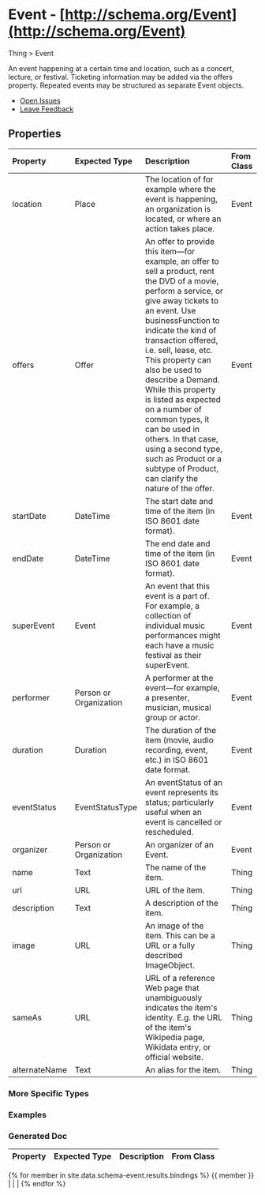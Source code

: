 # Event - [http://schema.org/Event](http://schema.org/Event)

Thing > Event

An event happening at a certain time and location, such as a concert, lecture, or festival. Ticketing information may be added via the offers property. Repeated events may be structured as separate Event objects.

* [Open Issues](#)
* [Leave Feedback](#)


## Properties

Property | Expected Type | Description | From Class
:--- | :--- | :--- | :---
location | Place |	The location of for example where the event is happening, an organization is located, or where an action takes place. |	Event
offers	| Offer | An offer to provide this item—for example, an offer to sell a product, rent the DVD of a movie, perform a service, or give away tickets to an event. Use businessFunction to indicate the kind of transaction offered, i.e. sell, lease, etc. This property can also be used to describe a Demand. While this property is listed as expected on a number of common types, it can be used in others. In that case, using a second type, such as Product or a subtype of Product, can clarify the nature of the offer.|	Event
startDate	|  DateTime | The start date and time of the item (in ISO 8601 date format).	| Event
endDate	|  DateTime |  The end date and time of the item (in ISO 8601 date format).	| Event
superEvent	| Event | An event that this event is a part of. For example, a collection of individual music performances might each have a music festival as their superEvent.	| Event
performer	| Person or Organization | A performer at the event—for example, a presenter, musician, musical group or actor.	| Event
duration | Duration	| The duration of the item (movie, audio recording, event, etc.) in ISO 8601 date format. |	Event
eventStatus | EventStatusType |	An eventStatus of an event represents its status; particularly useful when an event is cancelled or rescheduled.|	Event
organizer | Person or Organization	|An organizer of an Event.	| Event
name | Text | The name of the item. |	Thing
url |	URL | URL of the item.|	Thing
description | Text | 	A description of the item.|	Thing
image	| URL | An image of the item. This can be a URL or a fully described ImageObject.|	Thing
sameAs |	URL | URL of a reference Web page that unambiguously indicates the item's identity. E.g. the URL of the item's Wikipedia page, Wikidata entry, or official website. |	Thing
alternateName | Text| 	An alias for the item.	| Thing




### More Specific Types

### Examples

### Generated Doc

Property | Expected Type | Description | From Class
:--- | :--- | :--- | :---
{% for member in site.data.schema-event.results.bindings %}
{{ member }} |  | | 
{% endfor %}

